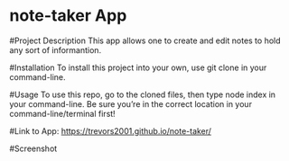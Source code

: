 # note-taker App

#Project Description
This app allows one to create and edit notes to hold any sort of informantion.

#Installation 
To install this project into your own, use git clone in your command-line.

#Usage
To use this repo, go to the cloned files, then type node index in your command-line. Be sure you’re in the correct location in your command-line/terminal first!

#Link to App:
https://trevors2001.github.io/note-taker/

#Screenshot
